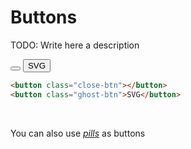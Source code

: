 # Buttons

TODO: Write here a description

<div flex mt-32>
  <button text-32 close-btn></button>
  <button ghost-btn mx-auto text-16>SVG</button>
</div>

```html
<button class="close-btn"></button>
<button class="ghost-btn">SVG</button>
```

<br>

You can also use [*pills*](pills) as buttons

